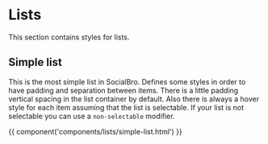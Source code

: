 # Lists

This section contains styles for lists.

## Simple list

This is the most simple list in SocialBro. Defines some styles in order to have padding and separation between items. There is a little padding vertical spacing in the list container by default. Also there is always a hover style for each item assuming that the list is selectable. If your list is not selectable you can use a `non-selectable` modifier.

{{ component('components/lists/simple-list.html') }}
